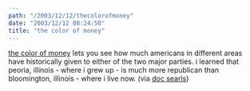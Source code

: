 ```yaml
---
path: "/2003/12/12/thecolorofmoney" 
date: "2003/12/12 08:24:50" 
title: "the color of money" 
---
```

<a href="http://www.colorofmoney.org/">the color of money</a> lets you see how much americans in different areas have historically given to either of the two major parties. i learned that peoria, illinois - where i grew up - is much more republican than bloomington, illinois - where i live now. (via <a href="http://doc.weblogs.com/2003/12/11#youAreWhereYouGive">doc searls</a>)